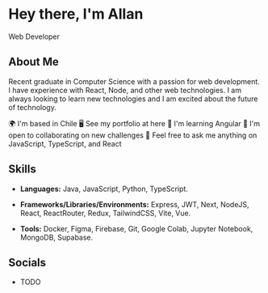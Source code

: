 # Hey there, I'm Allan
Web Developer

## About Me
Recent graduate in Computer Science with a passion for web development. I have experience with React, Node, and other web technologies. I am always looking to learn new technologies and I am excited about the future of technology.

🌍 I'm based in Chile
🖥️ See my portfolio at here
🧠 I'm learning Angular
🤝 I'm open to collaborating on new challenges
💬 Feel free to ask me anything on JavaScript, TypeScript, and React

## Skills

- **Languages:** Java, JavaScript, Python, TypeScript.

- **Frameworks/Libraries/Environments:** Express, JWT, Next, NodeJS, React, ReactRouter, Redux, TailwindCSS, Vite, Vue.
- **Tools:** Docker, Figma, Firebase, Git, Google Colab, Jupyter Notebook, MongoDB, Supabase.

## Socials

- TODO
